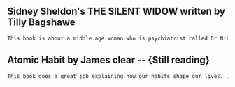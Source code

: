 ## Sidney Sheldon's  THE SILENT WIDOW written by Tilly Bagshawe
```bash
This book is about a middle age woman who is psychiatrist called Dr Nikki Roberts, recent widow, face numerous life treats though she has no idea aound her. The drug market running on sreets are main reasons for killings and everyone corner Dr Nikki
```
## Atomic Habit by James clear -- {Still reading}
```bash
This book does a great job explaining how our habits shape our lives. It shows that even small habits can make a big difference. Good habits lead to good behavior, while bad ones can cause trouble. The main idea is that every little habit counts, no matter how small it seems.
```
